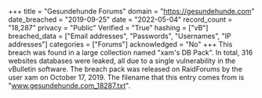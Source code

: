 +++
title = "Gesundehunde Forums"
domain = "https://gesundehunde.com"
date_breached = "2019-09-25"
date = "2022-05-04"
record_count = "18,287"
privacy = "Public"
Verified = "True"
hashing = ["vB"]
breached_data = ["Email addresses", "Passwords", "Usernames", "IP addresses"]
categories = ["Forums"]
acknowledged = "No"
+++
This breach was found in a large collection named "xam's DB Pack". In total, 316 websites databases were leaked, all due to a single vulnerability in the vBulletin software. The breach pack was released on RaidForums by the user xam on October 17, 2019. The filename that this entry comes from is "www.gesundehunde.com_18287.txt".
